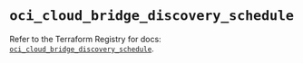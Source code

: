 # `oci_cloud_bridge_discovery_schedule`

Refer to the Terraform Registry for docs: [`oci_cloud_bridge_discovery_schedule`](https://registry.terraform.io/providers/oracle/oci/6.37.0/docs/resources/cloud_bridge_discovery_schedule).
